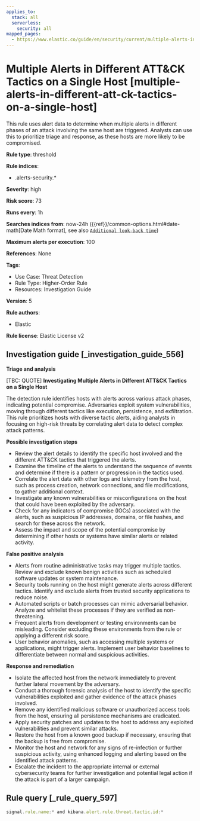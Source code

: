 ```yaml
---
applies_to:
  stack: all
  serverless:
    security: all
mapped_pages:
  - https://www.elastic.co/guide/en/security/current/multiple-alerts-in-different-att-ck-tactics-on-a-single-host.html
---
```


# Multiple Alerts in Different ATT&CK Tactics on a Single Host [multiple-alerts-in-different-att-ck-tactics-on-a-single-host]

This rule uses alert data to determine when multiple alerts in different phases of an attack involving the same host are triggered. Analysts can use this to prioritize triage and response, as these hosts are more likely to be compromised.

**Rule type**: threshold

**Rule indices**:

* .alerts-security.*

**Severity**: high

**Risk score**: 73

**Runs every**: 1h

**Searches indices from**: now-24h ({{ref}}/common-options.html#date-math[Date Math format], see also [`Additional look-back time`](docs-content://solutions/security/detect-and-alert/create-detection-rule.md#rule-schedule))

**Maximum alerts per execution**: 100

**References**: None

**Tags**:

* Use Case: Threat Detection
* Rule Type: Higher-Order Rule
* Resources: Investigation Guide

**Version**: 5

**Rule authors**:

* Elastic

**Rule license**: Elastic License v2

## Investigation guide [_investigation_guide_556]

**Triage and analysis**

[TBC: QUOTE]
**Investigating Multiple Alerts in Different ATT&CK Tactics on a Single Host**

The detection rule identifies hosts with alerts across various attack phases, indicating potential compromise. Adversaries exploit system vulnerabilities, moving through different tactics like execution, persistence, and exfiltration. This rule prioritizes hosts with diverse tactic alerts, aiding analysts in focusing on high-risk threats by correlating alert data to detect complex attack patterns.

**Possible investigation steps**

* Review the alert details to identify the specific host involved and the different ATT&CK tactics that triggered the alerts.
* Examine the timeline of the alerts to understand the sequence of events and determine if there is a pattern or progression in the tactics used.
* Correlate the alert data with other logs and telemetry from the host, such as process creation, network connections, and file modifications, to gather additional context.
* Investigate any known vulnerabilities or misconfigurations on the host that could have been exploited by the adversary.
* Check for any indicators of compromise (IOCs) associated with the alerts, such as suspicious IP addresses, domains, or file hashes, and search for these across the network.
* Assess the impact and scope of the potential compromise by determining if other hosts or systems have similar alerts or related activity.

**False positive analysis**

* Alerts from routine administrative tasks may trigger multiple tactics. Review and exclude known benign activities such as scheduled software updates or system maintenance.
* Security tools running on the host might generate alerts across different tactics. Identify and exclude alerts from trusted security applications to reduce noise.
* Automated scripts or batch processes can mimic adversarial behavior. Analyze and whitelist these processes if they are verified as non-threatening.
* Frequent alerts from development or testing environments can be misleading. Consider excluding these environments from the rule or applying a different risk score.
* User behavior anomalies, such as accessing multiple systems or applications, might trigger alerts. Implement user behavior baselines to differentiate between normal and suspicious activities.

**Response and remediation**

* Isolate the affected host from the network immediately to prevent further lateral movement by the adversary.
* Conduct a thorough forensic analysis of the host to identify the specific vulnerabilities exploited and gather evidence of the attack phases involved.
* Remove any identified malicious software or unauthorized access tools from the host, ensuring all persistence mechanisms are eradicated.
* Apply security patches and updates to the host to address any exploited vulnerabilities and prevent similar attacks.
* Restore the host from a known good backup if necessary, ensuring that the backup is free from compromise.
* Monitor the host and network for any signs of re-infection or further suspicious activity, using enhanced logging and alerting based on the identified attack patterns.
* Escalate the incident to the appropriate internal or external cybersecurity teams for further investigation and potential legal action if the attack is part of a larger campaign.


## Rule query [_rule_query_597]

```js
signal.rule.name:* and kibana.alert.rule.threat.tactic.id:*
```


